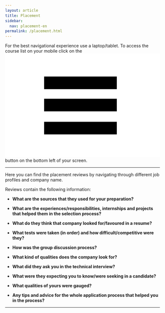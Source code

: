 ```yaml
---
layout: article
title: Placement
sidebar:
  nav: placement-en
permalink: /placement.html
---
```



For the best navigational experience use a laptop/tablet. To access the course list on your mobile click on the <img class="image image--xs" src="threelines.png"/> button on the bottom left of your screen.

---

Here you can find the placement reviews by navigating through different job profiles and company name.

Reviews contain the following information:

- **What are the sources that they used for your preparation?**

- **What are the experiences/responsibilities, internships and projects that helped them in the selection process?**

- **What do they think that company looked for/favoured in a resume?**

- **What tests were taken (in order) and how difficult/competitive were they?**

- **How was the group discussion process?**

- **What kind of qualities does the company look for?**

- **What did they ask you in the technical interview?**

- **What were they expecting you to know/were seeking in a candidate?**

- **What qualities of yours were gauged?**

- **Any tips and advice for the whole application process that helped you in the process?**

---

